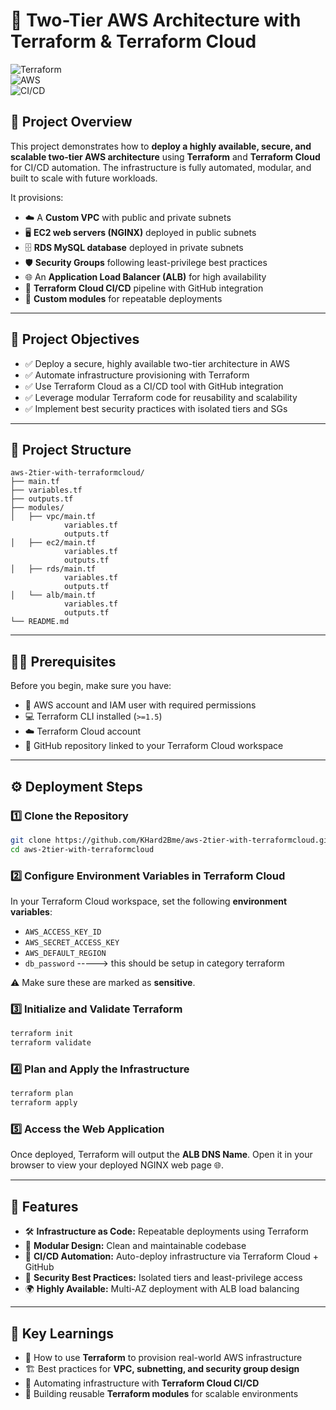 # 🚀 Two-Tier AWS Architecture with Terraform & Terraform Cloud  

![Terraform](https://img.shields.io/badge/Terraform-IaC-blue?style=flat-square)  
![AWS](https://img.shields.io/badge/AWS-Cloud-orange?style=flat-square)  
![CI/CD](https://img.shields.io/badge/CI%2FCD-Automation-success?style=flat-square)  

## 📖 Project Overview  

This project demonstrates how to **deploy a highly available, secure, and scalable two-tier AWS architecture** using **Terraform** and **Terraform Cloud** for CI/CD automation. The infrastructure is fully automated, modular, and built to scale with future workloads.  

It provisions:  
- ☁️ A **Custom VPC** with public and private subnets  
- 🖥️ **EC2 web servers (NGINX)** deployed in public subnets  
- 🗄️ **RDS MySQL database** deployed in private subnets  
- 🛡️ **Security Groups** following least-privilege best practices  
- 🌐 An **Application Load Balancer (ALB)** for high availability  
- 🔄 **Terraform Cloud CI/CD** pipeline with GitHub integration  
- 🧩 **Custom modules** for repeatable deployments  

---

## 🎯 Project Objectives  

- ✅ Deploy a secure, highly available two-tier architecture in AWS  
- ✅ Automate infrastructure provisioning with Terraform  
- ✅ Use Terraform Cloud as a CI/CD tool with GitHub integration  
- ✅ Leverage modular Terraform code for reusability and scalability  
- ✅ Implement best security practices with isolated tiers and SGs  

---

## 📂 Project Structure  

```
aws-2tier-with-terraformcloud/
├── main.tf
├── variables.tf
├── outputs.tf
├── modules/
│   ├── vpc/main.tf
            variables.tf
            outputs.tf
│   ├── ec2/main.tf
            variables.tf
            outputs.tf
│   ├── rds/main.tf
            variables.tf
            outputs.tf
│   └── alb/main.tf
            variables.tf
            outputs.tf
└── README.md
```

---
## 🧑‍💻 Prerequisites  

Before you begin, make sure you have:  
- 🔑 AWS account and IAM user with required permissions  
- 💻 Terraform CLI installed (`>=1.5`)  
- ☁️ Terraform Cloud account  
- 🐙 GitHub repository linked to your Terraform Cloud workspace  

---

## ⚙️ Deployment Steps  

### 1️⃣ Clone the Repository  

```bash
git clone https://github.com/KHard2Bme/aws-2tier-with-terraformcloud.git
cd aws-2tier-with-terraformcloud
```

### 2️⃣ Configure Environment Variables in Terraform Cloud  

In your Terraform Cloud workspace, set the following **environment variables**:  
- `AWS_ACCESS_KEY_ID`  
- `AWS_SECRET_ACCESS_KEY`  
- `AWS_DEFAULT_REGION`
- `db_password` -----> this should be setup in category terraform

⚠️ Make sure these are marked as **sensitive**.

### 3️⃣ Initialize and Validate Terraform  

```bash
terraform init
terraform validate
```

### 4️⃣ Plan and Apply the Infrastructure  

```bash
terraform plan
terraform apply
```

### 5️⃣ Access the Web Application  

Once deployed, Terraform will output the **ALB DNS Name**. Open it in your browser to view your deployed NGINX web page 🌐.

---

## 📁 Features  

- 🛠️ **Infrastructure as Code:** Repeatable deployments using Terraform  
- 🧩 **Modular Design:** Clean and maintainable codebase  
- 🚀 **CI/CD Automation:** Auto-deploy infrastructure via Terraform Cloud + GitHub  
- 🔐 **Security Best Practices:** Isolated tiers and least-privilege access  
- 🌍 **Highly Available:** Multi-AZ deployment with ALB load balancing  

---

## 🧠 Key Learnings  

- 📜 How to use **Terraform** to provision real-world AWS infrastructure  
- 🏗️ Best practices for **VPC, subnetting, and security group design**  
- 🔁 Automating infrastructure with **Terraform Cloud CI/CD**  
- 🧰 Building reusable **Terraform modules** for scalable environments  
